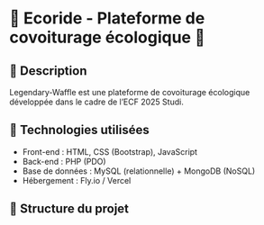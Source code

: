 # 🚗 Ecoride - Plateforme de covoiturage écologique 🌱

## 📌 Description
Legendary-Waffle est une plateforme de covoiturage écologique développée dans le cadre de l’ECF 2025 Studi.

## 🚀 Technologies utilisées
- Front-end : HTML, CSS (Bootstrap), JavaScript
- Back-end : PHP (PDO)
- Base de données : MySQL (relationnelle) + MongoDB (NoSQL)
- Hébergement : Fly.io / Vercel

## 📁 Structure du projet
